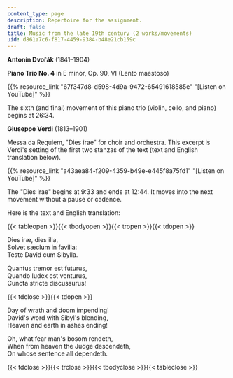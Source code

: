 ```yaml
---
content_type: page
description: Repertoire for the assignment.
draft: false
title: Music from the late 19th century (2 works/movements)
uid: d861a7c6-f817-4459-9384-b48e21cb159c
---
```

**Antonín Dvořák** (1841–1904)

**Piano Trio No. 4** in E minor, Op. 90, VI (Lento maestoso)

{{% resource_link "67f347d8-d598-4d9a-9472-65491618585e" "[Listen on YouTube]" %}}

The sixth (and final) movement of this piano trio (violin, cello, and piano) begins at 26:34.

**Giuseppe Verdi** (1813–1901)

Messa da Requiem, "Dies irae" for choir and orchestra. This excerpt is Verdi's setting of the first two stanzas of the text (text and English translation below).

{{% resource_link "a43aea84-f209-4359-b49e-e445f8a75fd1" "[Listen on YouTube]" %}}

The "Dies irae" begins at 9:33 and ends at 12:44. It moves into the next movement without a pause or cadence.

Here is the text and English translation:

{{< tableopen >}}{{< tbodyopen >}}{{< tropen >}}{{< tdopen >}}

Dies iræ, dies illa,    
Solvet sæclum in favilla:    
Teste David cum Sibylla.

Quantus tremor est futurus,    
Quando Iudex est venturus,    
Cuncta stricte discussurus!

{{< tdclose >}}{{< tdopen >}}

Day of wrath and doom impending!    
David's word with Sibyl's blending,    
Heaven and earth in ashes ending! 

Oh, what fear man's bosom rendeth,    
When from heaven the Judge descendeth,    
On whose sentence all dependeth. 

{{< tdclose >}}{{< trclose >}}{{< tbodyclose >}}{{< tableclose >}}
